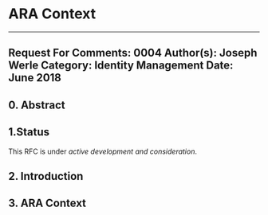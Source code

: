 ARA Context
=========================

---
Request For Comments: 0004
Author(s): Joseph Werle
Category: Identity Management
Date: June 2018
---


## 0. Abstract


## 1.Status

This RFC is under _active development and consideration_.

## 2. Introduction



## 3. ARA Context
